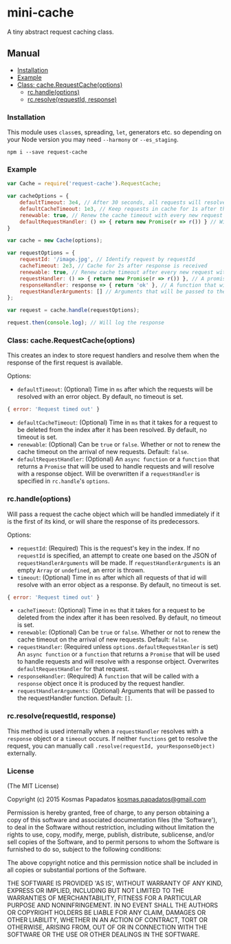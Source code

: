 # mini-cache
A tiny abstract request caching class.

## Manual
* [Installation](#installation)
* [Example](#example)
* [Class: cache.RequestCache(options)](#class-cacherequestcacheoptions)
    * [rc.handle(options)](#rchandleoptions)
    * [rc.resolve(requestId, response)](#rcresolverequestid-response)

### Installation
This module uses `class`es, spreading, `let`, generators etc. so depending on your Node version you may need `--harmony` or `--es_staging`.
```shell
npm i --save request-cache
```

### Example

```js
var Cache = require('request-cache').RequestCache;

var cacheOptions = {
    defaultTimeout: 3e4, // After 30 seconds, all requests will resolve with an error object
    defaultCacheTimeout: 1e3, // Keep requests in cache for 1s after the first one is resolved
    renewable: true, // Renew the cache timeout with every new request
    defaultRequestHandler: () => { return new Promise(r => r()) } // Will be overwritten if one is passed to the handle method
}

var cache = new Cache(options);

var requestOptions = {
    requestId: '/image.jpg', // Identify request by requestId
    cacheTimeout: 2e3, // Cache for 2s after response is received
    renewable: true, // Renew cache timeout after every new request with this id
    requestHandler: () => { return new Promise(r => r()) }, // A promise that will resolve with a response object
    responseHandler: response => { return 'ok' }, // A function that will handle the response object
    requestHandlerArguments: [] // Arguments that will be passed to the requestHandler function
};

var request = cache.handle(requestOptions);

request.then(console.log); // Will log the response

```

### Class: cache.RequestCache(options)
This creates an index to store request handlers and resolve them when the response of the first request is available.

Options:
* `defaultTimeout`: (Optional) Time in `ms` after which the requests will be resolved with an error object. By default, no timeout is set.
```js
{ error: 'Request timed out' }
```
* `defaultCacheTimeout`: (Optional) Time in `ms` that it takes for a request to be deleted from the index after it has been resolved. By default, no timeout is set.
* `renewable`: (Optional) Can be `true` or `false`. Whether or not to renew the cache timeout on the arrival of new requests. Default: `false`.
* `defaultRequestHandler`: (Optional) An `async function` or a `function` that returns a `Promise` that will be used to handle requests and will resolve with a response object. Will be overwritten if a `requestHandler` is specified in `rc.handle`'s `options`.

### rc.handle(options)
Will pass a request the cache object which will be handled immediately if it is the first of its kind, or will share the response of its predecessors.

Options:
* `requestId`: (Required) This is the request's key in the index. If no `requestId` is specified, an attempt to create one based on the JSON of `requestHandlerArguments` will be made. If `requestHandlerArguments` is an empty `Array` or `undefined`, an error is thrown.
* `timeout`: (Optional) Time in `ms` after which all requests of that id will resolve with an error object as a response. By default, no timeout is set.
```js
{ error: 'Request timed out' }
```
* `cacheTimeout`: (Optional) Time in `ms` that it takes for a request to be deleted from the index after it has been resolved. By default, no timeout is set.
* `renewable`: (Optional) Can be `true` or `false`. Whether or not to renew the cache timeout on the arrival of new requests. Default: `false`.
* `requestHandler`: (Required unless `options.defaultRequestHanler` is set) An `async function` or a `function` that returns a `Promise` that will be used to handle requests and will resolve with a response orbject. Overwrites `defaultRequestHandler` for that request.
* `responseHandler`: (Required) A `function` that will be called with a `response` object once it is produced by the request handler.
* `requestHandlerArguments`: (Optional) Arguments that will be passed to the requestHandler function. Default: `[]`.

### rc.resolve(requestId, response)
This method is used internally when a `requestHandler` resolves with a `response` object or a `timeout` occurs. If neither `functions` get to resolve the request, you can manually call `.resolve(requestId, yourResponseObject)` externally.

### License
(The MIT License)

Copyright (c) 2015 Kosmas Papadatos <kosmas.papadatos@gmail.com>

Permission is hereby granted, free of charge, to any person obtaining a copy of this software and associated documentation files (the 'Software'), to deal in the Software without restriction, including without limitation the rights to use, copy, modify, merge, publish, distribute, sublicense, and/or sell copies of the Software, and to permit persons to whom the Software is furnished to do so, subject to the following conditions:

The above copyright notice and this permission notice shall be included in all copies or substantial portions of the Software.

THE SOFTWARE IS PROVIDED 'AS IS', WITHOUT WARRANTY OF ANY KIND, EXPRESS OR IMPLIED, INCLUDING BUT NOT LIMITED TO THE WARRANTIES OF MERCHANTABILITY, FITNESS FOR A PARTICULAR PURPOSE AND NONINFRINGEMENT. IN NO EVENT SHALL THE AUTHORS OR COPYRIGHT HOLDERS BE LIABLE FOR ANY CLAIM, DAMAGES OR OTHER LIABILITY, WHETHER IN AN ACTION OF CONTRACT, TORT OR OTHERWISE, ARISING FROM, OUT OF OR IN CONNECTION WITH THE SOFTWARE OR THE USE OR OTHER DEALINGS IN THE SOFTWARE.